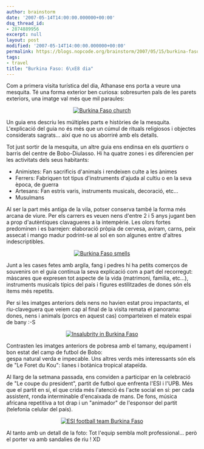 ```yaml
---
author: brainstorm
date: '2007-05-14T14:00:00.000000+00:00'
dsq_thread_id:
- 2874889956
excerpt: null
layout: post
modified: '2007-05-14T14:00:00.000000+00:00'
permalink: https://blogs.nopcode.org/brainstorm/2007/05/15/burkina-faso-6e-dia/
tags:
- travel
title: "Burkina Faso: 6\xE8 dia"
---
```


Com a primera visita turística del dia, Athanase ens porta a veure una mesquita. Té una forma exterior ben curiosa: sobresurten pals de les parets exteriors, una imatge val més que mil paraules:

<div class='flickr_photo'>
  <center>
    <a href="http://www.flickr.com/photos/rvalls/2911488683/" title="Burkina Faso church" target="_blank" class="flickr-image aligncenter"><img src="http://farm4.static.flickr.com/3024/2911488683_fdd5e8c67f_m.jpg" alt="Burkina Faso church" class="" /></a>
  </center>
</div>

Un guia ens descriu les múltiples parts e històries de la mesquita. L'explicació del guia no és més que un cúmul de rituals religiosos i objectes considerats sagrats... així que no us aborriré amb els detalls.

Tot just sortir de la mesquita, un altre guia ens endinsa en els *quartiers* o barris del centre de Bobo-Diulasso. Hi ha quatre zones i es diferencien per les activitats dels seus habitants:

*   Animistes: Fan sacrificis d'animals i rendeixen culte a les ànimes
*   Ferrers: Fabriquen tot tipus d'instruments d'ajuda al cultiu o en la seva època, de guerra
*   Artesans: Fan estris varis, instruments musicals, decoració, etc...
*   Musulmans

<!--more-->

Al ser la part més antiga de la vila, potser conserva també la forma més arcana de viure. Per els carrers es veuen nens d'entre 2 i 5 anys jugant ben a prop d'autèntiques clavagueres a la intempèrie. Les olors fortes predominen i es barrejen: elaboració pròpia de cervesa, aviram, carns, peix assecat i mango madur podrint-se al sol en son algunes entre d'altres indescriptibles.

<div class='flickr_photo'>
  <center>
    <a href="http://www.flickr.com/photos/rvalls/2912354500/" title="Burkina Faso smells" target="_blank" class="flickr-image aligncenter"><img src="http://farm4.static.flickr.com/3272/2912354500_70f46b296b_m.jpg" alt="Burkina Faso smells" class="" /></a>
  </center>
</div>

Junt a les cases fetes amb argila, fang i pedres hi ha petits comerços de souvenirs on el guia continua la seva explicació com a part del recorregut: màscares que expresen tot aspecte de la vida (matrimoni, familia, etc...), instruments musicals típics del país i figures estilitzades de dones són els items més repetits.

Per si les imatges anteriors dels nens no havien estat prou impactants, el riu-claveguera que veiem cap al final de la visita remata el panorama: dones, nens i animals (porcs en aquest cas) comparteixen el mateix espai de bany :-S

<div class='flickr_photo'>
  <center>
    <a href="http://www.flickr.com/photos/rvalls/2911937349/" title="Insalubrity in Burkina Faso" target="_blank" class="flickr-image aligncenter"><img src="http://farm4.static.flickr.com/3088/2911937349_5ba875a2a7_m.jpg" alt="Insalubrity in Burkina Faso" class="" /></a>
  </center>
</div>

Contrasten les imatges anteriors de pobresa amb el tamany, equipament i bon estat del camp de futbol de Bobo:  
gespa natural verda e impecable. Uns altres verds més interessants són els de "Le Foret du Kou": lianes i botànica tropical atapeïda.

Al llarg de la setmana passada, ens conviden a participar en la celebració de "Le coupe du president", partit de futbol que enfrenta l'ESI i l'UPB. Més que el partit en sí, el que crida més l'atenció és l'acte social en sí: per cada assistent, ronda interminable d'encaixada de mans. De fons, música africana repetitiva a tot drap i un "animador" de l'esponsor del partit (telefonia celular del país).

<div class='flickr_photo'>
  <center>
    <a href="http://www.flickr.com/photos/rvalls/2912431598/" title="ESI football team Burkina Faso" target="_blank" class="flickr-image aligncenter"><img src="http://farm4.static.flickr.com/3274/2912431598_581a84e36e_m.jpg" alt="ESI football team Burkina Faso" class="" /></a>
  </center>
</div>

Al tanto amb un detall de la foto: Tot l'equip sembla molt professional... però el porter va amb sandalies de riu ! XD